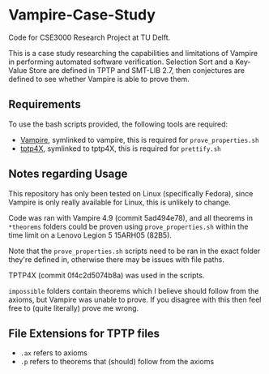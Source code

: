 # Vampire-Case-Study
Code for CSE3000 Research Project at TU Delft.

This is a case study researching the capabilities and limitations of Vampire in performing automated software verification. Selection Sort and a Key-Value Store are defined in TPTP and SMT-LIB 2.7, then conjectures are defined to see whether Vampire is able to prove them.

## Requirements
To use the bash scripts provided, the following tools are required:
- [Vampire](https://vprover.github.io/), symlinked to vampire, this is required for `prove_properties.sh`
- [tptp4X](https://github.com/TPTPWorld/TPTP4X), symlinked to tptp4X, this is required for `prettify.sh`

## Notes regarding Usage
This repository has only been tested on Linux (specifically Fedora), since Vampire is only really available for Linux, this is unlikely to change.

Code was ran with Vampire 4.9 (commit 5ad494e78), and all theorems in `*theorems` folders could be proven using `prove_properties.sh` within the time limit on a Lenovo Legion 5 15ARH05 (82B5).

Note that the `prove_properties.sh` scripts need to be ran in the exact folder they're defined in, otherwise there may be issues with file paths.

TPTP4X (commit 0f4c2d5074b8a) was used in the scripts.

`impossible` folders contain theorems which I believe should follow from the axioms, but Vampire was unable to prove. If you disagree with this then feel free to (quite literally) prove me wrong.

## File Extensions for TPTP files
- `.ax` refers to axioms
- `.p` refers to theorems that (should) follow from the axioms

